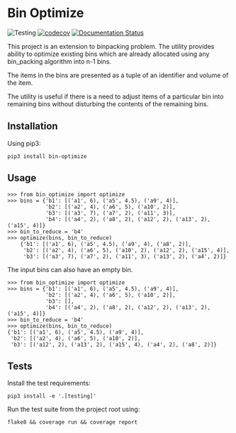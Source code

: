 Bin Optimize
===============

![Testing](https://github.com/saripirala/bin-optimize/workflows/Testing/badge.svg?branch=master)
[![codecov](https://codecov.io/gh/saripirala/bin-optimize/branch/master/graph/badge.svg)](https://codecov.io/gh/saripirala/bin-optimize)
[![Documentation Status](https://readthedocs.org/projects/bin-optimize/badge/?version=latest)](https://bin-optimize.readthedocs.io/en/latest/?badge=latest)

This project is an extension to binpacking problem. The utility provides ability to optimize existing bins which are already allocated using any bin_packing algorithm into n-1 bins.

The items in the bins are presented as a tuple of an identifier and volume of the item.

The utility is useful if there is a need to adjust items of a particular bin into remaining bins without disturbing the contents of the remaining bins. 

Installation
------------

Using pip3:

    pip3 install bin-optimize

Usage
-----
    
    >>> from bin_optimize import optimize
    >>> bins = {'b1': [('a1', 6), ('a5', 4.5), ('a9', 4)],
                'b2': [('a2', 4), ('a6', 5), ('a10', 2)],
                'b3': [('a3', 7), ('a7', 2), ('a11', 3)],
                'b4': [('a4', 2), ('a8', 2), ('a12', 2), ('a13', 2), ('a15', 4)]}
    >>> bin_to_reduce = 'b4'
    >>> optimize(bins, bin_to_reduce)
        {'b1': [('a1', 6), ('a5', 4.5), ('a9', 4), ('a8', 2)],
         'b2': [('a2', 4), ('a6', 5), ('a10', 2), ('a12', 2), ('a15', 4)],
         'b3': [('a3', 7), ('a7', 2), ('a11', 3), ('a13', 2), ('a4', 2)]}

The input bins can also have an empty bin.

    >>> from bin_optimize import optimize
    >>> bins = {'b1': [('a1', 6), ('a5', 4.5), ('a9', 4)],
                'b2': [('a2', 4), ('a6', 5), ('a10', 2)],
                'b3': [],
                'b4': [('a4', 2), ('a8', 2), ('a12', 2), ('a13', 2), ('a15', 4)]}
    >>> bin_to_reduce = 'b4'
    >>> optimize(bins, bin_to_reduce)
    {'b1': [('a1', 6), ('a5', 4.5), ('a9', 4)],
     'b2': [('a2', 4), ('a6', 5), ('a10', 2)],
     'b3': [('a12', 2), ('a13', 2), ('a15', 4), ('a4', 2), ('a8', 2)]}
     
Tests
------------

Install the test requirements:

    pip3 install -e '.[testing]'

Run the test suite from the project root using:

    flake8 && coverage run && coverage report
